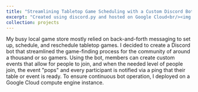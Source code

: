 ```yaml
---
title: "Streamlining Tabletop Game Scheduling with a Custom Discord Bot"
excerpt: "Created using discord.py and hosted on Google Cloud<br/><img src='/images/500x300.png'>"
collection: projects
---
```


My busy local game store mostly relied on back-and-forth messaging to set up, schedule, and reschedule tabletop games. I decided to create a Discord bot that streamlined the game-finding process for the community of around a thousand or so gamers. Using the bot, members can create custom events that allow for people to join, and when the needed level of people join, the event "pops" and every participant is notified via a ping that their table or event is ready. To ensure continuous bot operation, I deployed on a Google Cloud compute engine instance.
